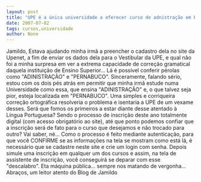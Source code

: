 ```yaml
---
layout: post
title: "UPE é a única universidade a oferecer curso de adnistração em Pernabuco"
date: 2007-07-02
tags: cursos,universidade
author: None
---
```


Jamildo, 
Estava ajudando minha irm&atilde; a preencher o cadastro dela no site da Upenet, a fim de enviar os dados dela para o Vestibular da UPE, e qual n&atilde;o foi a minha surpresa em ver a extrema capacidade de corre&ccedil;&atilde;o gramatical daquela institui&ccedil;&atilde;o de Ensino Superior...
L&aacute; &eacute; poss&iacute;vel conferir p&eacute;rolas como &quot;ADINISTRA&Ccedil;&Atilde;O&quot; e &quot;PERNABUCO&quot;. 
Sinceramente, falando s&eacute;rio, estou com os dois p&eacute;s atr&aacute;s em permitir que minha irm&atilde; estude numa Universidade como essa, que ensina &quot;ADINISTRA&Ccedil;&Atilde;O&quot; e, o que talvez seja pior, esteja localizada em &quot;PERNABUCO&quot;.
Uma simples e corriqueira corre&ccedil;&atilde;o ortogr&aacute;fica resolveria o problema e isentaria a UPE de um vexame desses. Ser&aacute; que fomos os primeiros a estar diante desse atentado &agrave; L&iacute;ngua Portuguesa?
Sendo o processo de inscri&ccedil;&atilde;o deste ano totalmente digital (com acesso obrigat&oacute;rio ao site), at&eacute; que ponto podemos confiar que a inscri&ccedil;&atilde;o ser&aacute; de fato para o curso que desejamos e n&atilde;o trocado para outro? Vai saber, n&eacute;...
Como o processo &eacute; feito mediante autentica&ccedil;&atilde;o, para que voc&ecirc; CONFIRME se as informa&ccedil;&otilde;es na tela se mostram como est&aacute; l&aacute;, &eacute; necess&aacute;rio que se cadastre neste site e crie um login com senha. Depois simule uma inscri&ccedil;&atilde;o em qualquer um dos cursos e assim, na tela de assistente de inscri&ccedil;&atilde;o, voc&ecirc; conseguir&aacute; se deparar com esse &quot;descalabro&quot;.
Eta m&aacute;quina p&uacute;blica... sempre nos matando de vergonha...
Abra&ccedil;os, um leitor atento do Blog de Jamildo
 